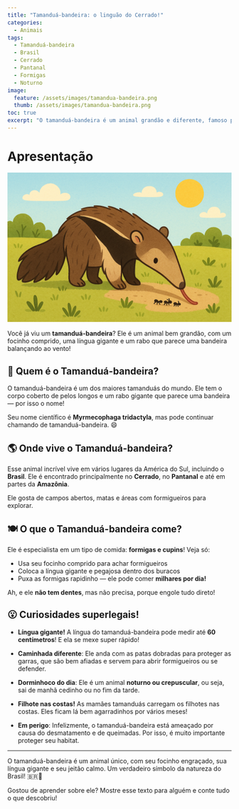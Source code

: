 ```yaml
---
title: "Tamanduá-bandeira: o linguão do Cerrado!" 
categories:
  - Animais 
tags:
  - Tamanduá-bandeira
  - Brasil
  - Cerrado
  - Pantanal
  - Formigas
  - Noturno
image:
  feature: /assets/images/tamandua-bandeira.png 
  thumb: /assets/images/tamandua-bandeira.png
toc: true
excerpt: "O tamanduá-bandeira é um animal grandão e diferente, famoso por sua língua comprida e seu rabo que parece uma bandeira. Ele adora comer formigas e vive no Cerrado e no Pantanal!"
---
```


# Apresentação

![Imagem do Tamanduá-bandeira](/assets/images/tamandua-bandeira.png)

Você já viu um **tamanduá-bandeira**? Ele é um animal bem grandão, com um focinho comprido, uma língua gigante e um rabo que parece uma bandeira balançando ao vento!

## 🐾 Quem é o Tamanduá-bandeira?

O tamanduá-bandeira é um dos maiores tamanduás do mundo. Ele tem o corpo coberto de pelos longos e um rabo gigante que parece uma bandeira — por isso o nome!

Seu nome científico é **Myrmecophaga tridactyla**, mas pode continuar chamando de tamanduá-bandeira. 😄

## 🌎 Onde vive o Tamanduá-bandeira?

Esse animal incrível vive em vários lugares da América do Sul, incluindo o **Brasil**. Ele é encontrado principalmente no **Cerrado**, no **Pantanal** e até em partes da **Amazônia**.

Ele gosta de campos abertos, matas e áreas com formigueiros para explorar.

## 🍽️ O que o Tamanduá-bandeira come?

Ele é especialista em um tipo de comida: **formigas e cupins**! Veja só:

- Usa seu focinho comprido para achar formigueiros
- Coloca a língua gigante e pegajosa dentro dos buracos
- Puxa as formigas rapidinho — ele pode comer **milhares por dia!**

Ah, e ele **não tem dentes**, mas não precisa, porque engole tudo direto!

## 😮 Curiosidades superlegais!

- **Língua gigante!** A língua do tamanduá-bandeira pode medir até **60 centímetros**! E ela se mexe super rápido!

- **Caminhada diferente**: Ele anda com as patas dobradas para proteger as garras, que são bem afiadas e servem para abrir formigueiros ou se defender.

- **Dorminhoco do dia**: Ele é um animal **noturno ou crepuscular**, ou seja, sai de manhã cedinho ou no fim da tarde.

- **Filhote nas costas!** As mamães tamanduás carregam os filhotes nas costas. Eles ficam lá bem agarradinhos por vários meses!

- **Em perigo**: Infelizmente, o tamanduá-bandeira está ameaçado por causa do desmatamento e de queimadas. Por isso, é muito importante proteger seu habitat.

---

O tamanduá-bandeira é um animal único, com seu focinho engraçado, sua língua gigante e seu jeitão calmo. Um verdadeiro símbolo da natureza do Brasil! 🇧🇷🦕

Gostou de aprender sobre ele? Mostre esse texto para alguém e conte tudo o que descobriu!
